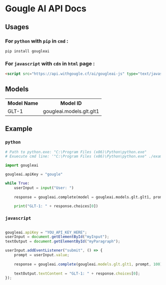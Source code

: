 # Gougle AI API Docs
## Usages
### For `python` with `pip` in `cmd` :
```shell
pip install gougleai
```

### For `javascript` with `cdn` in `html` page :
```html
<script src="https://api.withgougle.cf/ai/gougleai-js" type="text/javascript"></script>
```

## Models
<table>
    <tr>
        <th>Model Name</th>
        <th>Model ID</th>
    </tr>
    <tr>
        <td>GLT-1</td>
        <td>gougleai.models.glt.glt1</td>
    </tr>
</table>

## Example
### `python`
```python
# Path to python.exe: "C:\Program Files (x86)\Python\python.exe"
# Exuecute cmd line: '"C:\Program Files (x86)\Python\python.exe" ./example.py'

import gougleai

gougleai.apiKey = "gougle"

while True:
	userInput = input("User: ")
	
	response = gougleai.complete(model = gougleai.models.glt.glt1, prompt = userInput, maxTokenNumber = 100)
	
	print("GLT-1: " + response.choices[0])
```

### `javascript`
```html

```

```javascript
gougleai.apiKey = "YOU_API_KEY_HERE";
userInput = document.getElementById("myInput");
textOutput = document.getElementById("myParagraph");

userInput.addEventListener("submit", () => {
	prompt = userInput.value;
	
	response = gougleai.complete(gougleai.models.glt.glt1, prompt, 100);
	
	textOutput.textContent = "GLT-1: " + response.choices[0];
});
```

